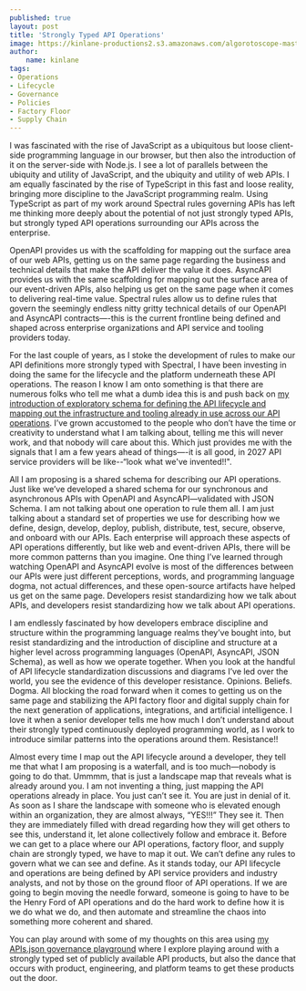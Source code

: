 ```yaml
---
published: true
layout: post
title: 'Strongly Typed API Operations'
image: https://kinlane-productions2.s3.amazonaws.com/algorotoscope-master/bf-skinner-shipping-container-yard-police-boat.jpg
author:
    name: kinlane
tags:
- Operations
- Lifecycle
- Governance
- Policies
- Factory Floor
- Supply Chain
---
```

I was fascinated with the rise of JavaScript as a ubiquitous but loose client-side programming language in our browser, but then also the introduction of it on the server-side with Node.js. I see a lot of parallels between the ubiquity and utility of JavaScript, and the ubiquity and utility of web APIs. I am equally fascinated by the rise of TypeScript in this fast and loose reality, bringing more discipline to the JavaScript programming realm. Using TypeScript as part of my work around Spectral rules governing APIs has left me thinking more deeply about the potential of not just strongly typed APIs, but strongly typed API operations surrounding our APIs across the enterprise.

OpenAPI provides us with the scaffolding for mapping out the surface area of our web APIs, getting us on the same page regarding the business and technical details that make the API deliver the value it does. AsyncAPI provides us with the same scaffolding for mapping out the surface area of our event-driven APIs, also helping us get on the same page when it comes to delivering real-time value. Spectral rules allow us to define rules that govern the seemingly endless nitty gritty technical details of our OpenAPI and AsyncAPI contracts—-this is the current frontline being defined and shaped across enterprise organizations and API service and tooling providers today.

For the last couple of years, as I stoke the development of rules to make our API definitions more strongly typed with Spectral, I have been investing in doing the same for the lifecycle and the platform underneath these API operations. The reason I know I am onto something is that there are numerous folks who tell me what a dumb idea this is and push back on <a href="https://www.linkedin.com/feed/update/urn:li:activity:7005550232709070848/">my introduction of exploratory schema for defining the API lifecycle and mapping out the infrastructure and tooling already in use across our API operations</a>. I’ve grown accustomed to the people who don’t have the time or creativity to understand what I am talking about, telling me this will never work, and that nobody will care about this. Which just provides me with the signals that I am a few years ahead of things—-it is all good, in 2027 API service providers will be like--“look what we've invented!!".

All I am proposing is a shared schema for describing our API operations. Just like we’ve developed a shared schema for our synchronous and asynchronous APIs with OpenAPI and AsyncAPI—validated with JSON Schema. I am not talking about one operation to rule them all. I am just talking about a standard set of properties we use for describing how we define, design, develop, deploy, publish, distribute, test, secure, observe, and onboard with our APIs. Each enterprise will approach these aspects of API operations differently, but like web and event-driven APIs, there will be more common patterns than you imagine. One thing I’ve learned through watching OpenAPI and AsyncAPI evolve is most of the differences between our APIs were just different perceptions, words, and programming language dogma, not actual differences, and these open-source artifacts have helped us get on the same page. Developers resist standardizing how we talk about APIs, and developers resist standardizing how we talk about API operations. 

I am endlessly fascinated by how developers embrace discipline and structure within the programming language realms they’ve bought into, but resist standardizing and the introduction of discipline and structure at a higher level across programming languages (OpenAPI, AsyncAPI, JSON Schema), as well as how we operate together. When you look at the handful of API lifecycle standardization discussions and diagrams I’ve led over the world, you see the evidence of this developer resistance. Opinions. Beliefs. Dogma. All blocking the road forward when it comes to getting us on the same page and stabilizing the API factory floor and digital supply chain for the next generation of applications, integrations, and artificial intelligence. I love it when a senior developer tells me how much I don’t understand about their strongly typed continuously deployed programming world, as I work to introduce similar patterns into the operations around them. Resistance!!

Almost every time I map out the API lifecycle around a developer, they tell me that what I am proposing is a waterfall, and is too much—nobody is going to do that. Ummmm, that is just a landscape map that reveals what is already around you. I am not inventing a thing, just mapping the API operations already in place. You just can’t see it. You are just in denial of it. As soon as I share the landscape with someone who is elevated enough within an organization, they are almost always, “YES!!!” They see it. Then they are immediately filled with dread regarding how they will get others to see this, understand it, let alone collectively follow and embrace it. Before we can get to a place where our API operations, factory floor, and supply chain are strongly typed, we have to map it out. We can’t define any rules to govern what we can see and define. As it stands today, our API lifecycle and operations are being defined by API service providers and industry analysts, and not by those on the ground floor of API operations. If we are going to begin moving the needle forward, someone is going to have to be the Henry Ford of API operations and do the hard work to define how it is we do what we do, and then automate and streamline the chaos into something more coherent and shared. 

You can play around with some of my thoughts on this area using <a href="https://kinlane.github.io/rules-playground/">my APIs.json governance playground</a> where I explore playing around with a strongly typed set of publicly available API products, but also the dance that occurs with product, engineering, and platform teams to get these products out the door.


